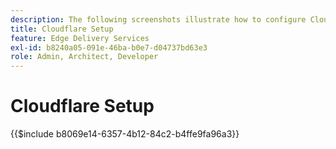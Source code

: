 ```yaml
---
description: The following screenshots illustrate how to configure Cloudflare to deliver content.  Essential settings are marked with a red circle.
title: Cloudflare Setup
feature: Edge Delivery Services
exl-id: b8240a05-091e-46ba-b0e7-d04737bd63e3
role: Admin, Architect, Developer
---
```

# Cloudflare Setup

{{$include b8069e14-6357-4b12-84c2-b4ffe9fa96a3}}
